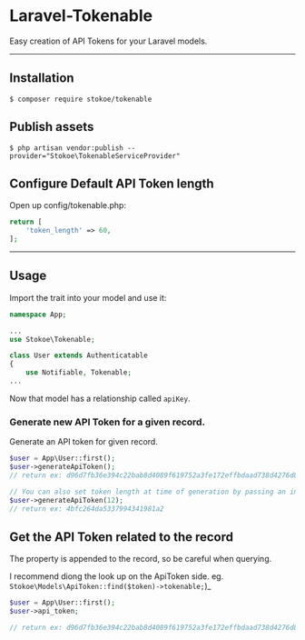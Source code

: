 # Laravel-Tokenable

Easy creation of API Tokens for your Laravel models.

---
## Installation
`$ composer require stokoe/tokenable`

## Publish assets
`$ php artisan vendor:publish --provider="Stokoe\TokenableServiceProvider"`

## Configure Default API Token length
Open up config/tokenable.php:
```php
return [
	'token_length' => 60,
];
```
---
## Usage
Import the trait into your model and use it:

```php
namespace App;

...
use Stokoe\Tokenable;

class User extends Authenticatable
{
	use Notifiable, Tokenable;
...

```
Now that model has a relationship called `apiKey`.

### Generate new API Token for a given record.
Generate an API token for given record.
```php
$user = App\User::first();
$user->generateApiToken();
// return ex: d96d7fb36e394c22bab8d4089f619752a3fe172effbdaad738d4276d81df72305373e207a7a91f8e18fc32cf1f9b6c6977d540f9a125c0746101d539

// You can also set token length at time of generation by passing an integer to the generate method.
$user->generateApiToken(12);
// return ex: 4bfc264da5337994341981a2
```
## Get the API Token related to the record
The property is appended to the record, so be careful when querying.

I recommend diong the look up on the ApiToken side. eg. `Stokoe\Models\ApiToken::find($token)->tokenable;`)_
```php
$user = App\User::first();
$user->api_token;

// return ex: d96d7fb36e394c22bab8d4089f619752a3fe172effbdaad738d4276d81df72305373e207a7a91f8e18fc32cf1f9b6c6977d540f9a125c0746101d539
```